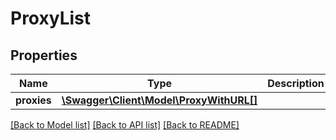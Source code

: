 # ProxyList

## Properties
Name | Type | Description | Notes
------------ | ------------- | ------------- | -------------
**proxies** | [**\Swagger\Client\Model\ProxyWithURL[]**](ProxyWithURL.md) |  | [optional] 

[[Back to Model list]](../README.md#documentation-for-models) [[Back to API list]](../README.md#documentation-for-api-endpoints) [[Back to README]](../README.md)

